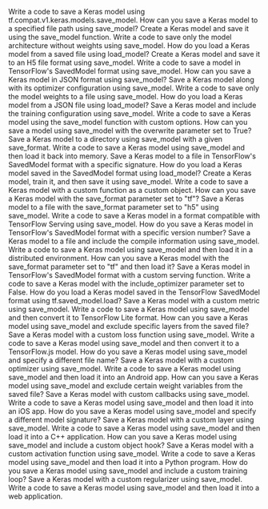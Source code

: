 Write a code to save a Keras model using tf.compat.v1.keras.models.save_model.
How can you save a Keras model to a specified file path using save_model?
Create a Keras model and save it using the save_model function.
Write a code to save only the model architecture without weights using save_model.
How do you load a Keras model from a saved file using load_model?
Create a Keras model and save it to an H5 file format using save_model.
Write a code to save a model in TensorFlow's SavedModel format using save_model.
How can you save a Keras model in JSON format using save_model?
Save a Keras model along with its optimizer configuration using save_model.
Write a code to save only the model weights to a file using save_model.
How do you load a Keras model from a JSON file using load_model?
Save a Keras model and include the training configuration using save_model.
Write a code to save a Keras model using the save_model function with custom options.
How can you save a model using save_model with the overwrite parameter set to True?
Save a Keras model to a directory using save_model with a given save_format.
Write a code to save a Keras model using save_model and then load it back into memory.
Save a Keras model to a file in TensorFlow's SavedModel format with a specific signature.
How do you load a Keras model saved in the SavedModel format using load_model?
Create a Keras model, train it, and then save it using save_model.
Write a code to save a Keras model with a custom function as a custom object.
How can you save a Keras model with the save_format parameter set to "tf"?
Save a Keras model to a file with the save_format parameter set to "h5" using save_model.
Write a code to save a Keras model in a format compatible with TensorFlow Serving using save_model.
How do you save a Keras model in TensorFlow's SavedModel format with a specific version number?
Save a Keras model to a file and include the compile information using save_model.
Write a code to save a Keras model using save_model and then load it in a distributed environment.
How can you save a Keras model with the save_format parameter set to "tf" and then load it?
Save a Keras model in TensorFlow's SavedModel format with a custom serving function.
Write a code to save a Keras model with the include_optimizer parameter set to False.
How do you load a Keras model saved in the TensorFlow SavedModel format using tf.saved_model.load?
Save a Keras model with a custom metric using save_model.
Write a code to save a Keras model using save_model and then convert it to TensorFlow Lite format.
How can you save a Keras model using save_model and exclude specific layers from the saved file?
Save a Keras model with a custom loss function using save_model.
Write a code to save a Keras model using save_model and then convert it to a TensorFlow.js model.
How do you save a Keras model using save_model and specify a different file name?
Save a Keras model with a custom optimizer using save_model.
Write a code to save a Keras model using save_model and then load it into an Android app.
How can you save a Keras model using save_model and exclude certain weight variables from the saved file?
Save a Keras model with custom callbacks using save_model.
Write a code to save a Keras model using save_model and then load it into an iOS app.
How do you save a Keras model using save_model and specify a different model signature?
Save a Keras model with a custom layer using save_model.
Write a code to save a Keras model using save_model and then load it into a C++ application.
How can you save a Keras model using save_model and include a custom object hook?
Save a Keras model with a custom activation function using save_model.
Write a code to save a Keras model using save_model and then load it into a Python program.
How do you save a Keras model using save_model and include a custom training loop?
Save a Keras model with a custom regularizer using save_model.
Write a code to save a Keras model using save_model and then load it into a web application.